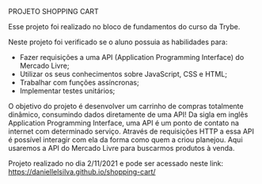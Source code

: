 PROJETO SHOPPING CART

Esse projeto foi realizado no bloco de fundamentos do curso da Trybe.

Neste projeto foi verificado se o aluno possuia as habilidades para:

- Fazer requisições a uma API (Application Programming Interface) do Mercado Livre;
- Utilizar os seus conhecimentos sobre JavaScript, CSS e HTML;
- Trabalhar com funções assíncronas;
- Implementar testes unitários;

O objetivo do projeto é desenvolver um carrinho de compras totalmente dinâmico, consumindo dados diretamente de uma API! Da sigla em inglês Application Programming Interface, uma API é um ponto de contato na internet com determinado serviço. Através de requisições HTTP a essa API é possível interagir com ela da forma como quem a criou planejou. Aqui usaremos a API do Mercado Livre para buscarmos produtos à venda.

Projeto realizado no dia 2/11/2021 e pode ser acessado neste link: https://daniellelsilva.github.io/shopping-cart/
